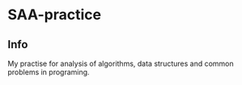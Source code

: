 # SAA-practice
## Info
My practise for analysis of algorithms, data structures and common problems in programing.
